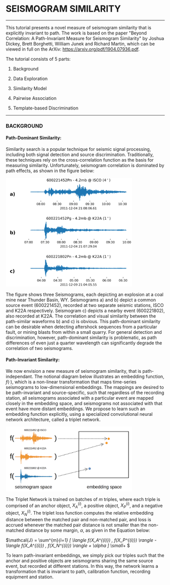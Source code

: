 # SEISMOGRAM SIMILARITY

---


This tutorial presents a novel measure of seismogram similarity that is explicitly invariant to path. The work is based on the paper "Beyond Correlation: A Path-Invariant Measure for Seismogram Similarity" by Joshua Dickey, Brett Borghetti, William Junek and Richard Martin, which can be viewed in full on the ArXiv: https://arxiv.org/pdf/1904.07936.pdf.

The tutorial consists of 5 parts:

1) Background

2) Data Exploration

3) Similarity Model

4) Pairwise Association

5) Template-based Discrimination

---
### BACKGROUND

#### Path-Dominant Similarity:

Similarity search is a popular technique for seismic signal processing, including both signal detection and source discrimination. Traditionally, these techniques rely on the cross-correlation function as the basis for measuring similarity. Unfortunately, seismogram correlation is dominated by path effects, as shown in the figure below:

<img src="images/Path_dominant_similarity.png" width="400px">


The figure shows three Seismograms, each depicting an explosion at a coal mine near Thunder Basin, WY. Seismograms a) and b) depict a common source event (600221452), recorded at two separate seismic stations, ISCO and K22A respectively. Seismogram c) depicts a nearby event (600221802), also recorded at K22A. The correlation and visual similarity between the path-similar waveforms b) and c) is obvious. This path-dominant similarity can be desirable when detecting aftershock sequences from a particular fault, or mining blasts from within a small quarry. For general detection and discrimination, however, path-dominant similarity is problematic, as path differences of even just a quarter wavelength can significantly degrade the correlation of two seismograms.


#### Path-Invariant Similarity:

We now envision a new measure of seismogram similarity, that is path-independant. The notional diagram below illustrates an embedding function, $f(\cdot)$, which is a non-linear transformation that maps time-series seismograms to low-dimensional embeddings. The mappings are desired to be path-invariant and source-specific, such that regardless of the recording station, all seismograms associated with a particular event are mapped closely in the embedding space, and seismograms not associated with that event have more distant embeddings. We propose to learn such an embedding function explicitly, using a specialized convolutional neural network architecture, called a triplet network.

<img src="images/STA_dominant_similarity.png" width="400px">

The Triplet Network is trained on batches of $m$ triples, where each triple is comprised of an anchor object, $X_A^{(i)}$, a positive object, $X_P^{(i)}$, and a negative object, $X_N^{(i)}$. The triplet loss function computes the relative embedding distance between the matched pair and non-matched pair, and loss is accrued whenever the matched pair distance is not smaller than the non-matched distance by some margin, $\alpha$, as given in the Equation below:

$\mathcal{J} =  \sum^{m}_{i=1} [ \langle f(X_A^{(i)}) , f(X_P^{(i)}) \rangle - \langle f(X_A^{(i)}) , f(X_N^{(i)}) \rangle + \alpha ] \small_+ $ 

To learn path-invariant embeddings, we simply pick our triples such that the anchor and positive objects are seismograms sharing the same source event, but recorded at different stations. In this way, the network learns a transformation that is invariant to path, calibration function, recording equipment and station.


